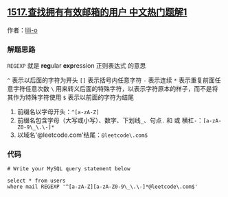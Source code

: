 ## [1517.查找拥有有效邮箱的用户 中文热门题解1](https://leetcode.cn/problems/find-users-with-valid-e-mails/solutions/100000/xue-xi-liao-zheng-ze-biao-da-shi-yao-yon-hl2c)

作者：[lili-o](https://leetcode.cn/u/lili-o)

### 解题思路
`REGEXP` 就是 **reg**ular **exp**ression 正则表达式 的意思

`^`  表示以后面的字符为开头
`[]` 表示括号内任意字符
`-`  表示连续
`*`  表示重复前面任意字符任意次数
`\`  用来转义后面的特殊字符，以表示字符原本的样子，而不是将其作为特殊字符使用
`$`  表示以前面的字符为结尾

1. 前缀名以字母开头：`^[a-zA-Z]`
2. 前缀名包含字母（大写或小写）、数字、下划线`_`、句点`.`  和 或 横杠`-`：`[a-zA-Z0-9\_\.\-]*`
3. 以域名'@leetcode.com'结尾：`@leetcode\.com$`


### 代码

```mysql
# Write your MySQL query statement below

select * from users
where mail REGEXP '^[a-zA-Z][a-zA-Z0-9\_\.\-]*@leetcode\.com$'
```